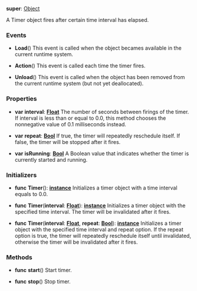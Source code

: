 **super**: [Object](Object.md)

A Timer object fires after certain time interval has elapsed.

### Events

* **Load**()
This event is called when the object becames available in the current runtime system.

* **Action**()
This event is called each time the timer fires.

* **Unload**()
This event is called when the object has been removed from the current runtime system (but not yet deallocated).



### Properties

* **var** **interval**: **[Float](../gravity/types.md)**
The number of seconds between firings of the timer. If interval is less than or equal to 0.0, this method chooses the nonnegative value of 0.1 milliseconds instead.

* **var** **repeat**: **[Bool](../gravity/types.md)**
If true, the timer will repeatedly reschedule itself. If false, the timer will be stopped after it fires.

* **var** **isRunning**: **[Bool](../gravity/types.md)**
A Boolean value that indicates whether the timer is currently started and running.



### Initializers

* **func** **Timer**(): <strong>[instance](#)</strong> 
Initializes a timer object with a time interval equals to 0.0.

* **func** **Timer**(**interval**: <strong>[Float](../gravity/types.md)</strong>): <strong>[instance](#)</strong> 
Initializes a timer object with the specified time interval. The timer will be invalidated after it fires.

* **func** **Timer**(**interval**: <strong>[Float](../gravity/types.md)</strong>, **repeat**: <strong>[Bool](../gravity/types.md)</strong>): <strong>[instance](#)</strong> 
Initializes a timer object with the specified time interval and repeat option. If the repeat option is true, the timer will repeatedly reschedule itself until invalidated, otherwise the timer will be invalidated after it fires.



### Methods

* **func** **start**()
Start timer.

* **func** **stop**()
Stop timer.





